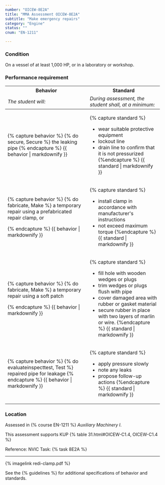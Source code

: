 ```yaml
---
number: "OICEW-8E2A"
title: "MMA Assessment OICEW-8E2A"
subtitle: "Make emergency repairs"
category: "Engine"
status: ""
cnum: "EN-1211"

---
```

### Condition

On a vessel of at least 1,000 HP, or in a laboratory or workshop.

### Performance requirement 

<table width='100%' class='Guidelines'>
 <thead>
 <tr>
     <th class='thirty'>Behavior</th>
     <th class='seventy'>Standard</th>
 </tr>
 <tr>
     <td><em>The student will:</em></td>
     <td><em>During assessment, the student shall, at a minimum:</em></td>
 </tr>
 </thead>
 <tbody>
 

<tr><td>

{% capture behavior %}
{% do secure, Secure %} the leaking pipe 
{% endcapture %}
{{ behavior | markdownify }}

</td><td>

{% capture standard %}
* wear suitable protective equipment
* lockout line
* drain line to confirm that it is not pressurized
{%endcapture %}
{{ standard | markdownify }}

</td></tr>



<tr><td>

{% capture behavior %}
{% do fabricate, Make %} a temporary repair using a prefabricated repair clamp, or


{% endcapture %}
{{ behavior | markdownify }}

</td><td>

{% capture standard %}
* install clamp in accordance with manufacturer's instructions
* not exceed maximum torque
{%endcapture %}
{{ standard | markdownify }}

</td></tr>



<tr><td>

{% capture behavior %}
{% do fabricate, Make %} a temporary repair using a soft patch


{% endcapture %}
{{ behavior | markdownify }}

</td><td>

{% capture standard %}
* fill hole with wooden wedges or plugs 
* trim wedges or plugs flush with pipe
* cover damaged area with rubber or gasket material
* secure rubber in place with two layers of marlin or wire.
{%endcapture %}
{{ standard | markdownify }}

</td></tr>



<tr><td>

{% capture behavior %}
{% do evaluateinspecttest, Test %} repaired pipe for leakage
{% endcapture %}
{{ behavior | markdownify }}

</td><td>

{% capture standard %}
* apply pressure slowly
* note any leaks
* propose follow-up actions
{%endcapture %}
{{ standard | markdownify }}

</td></tr>



 </tbody>
 </table>

### Location

Assessed in  {% course  EN-1211 %}  *Auxiliary Machinery I*.

This assessment supports KUP {% table 31.html#OICEW-C1.4, OICEW-C1.4 %}

Reference: NVIC Task: {% task 8E2A  %}

***

{% imagelink redi-clamp.pdf %}

See the {% guidelines %} for additional specifications of behavior and standards.